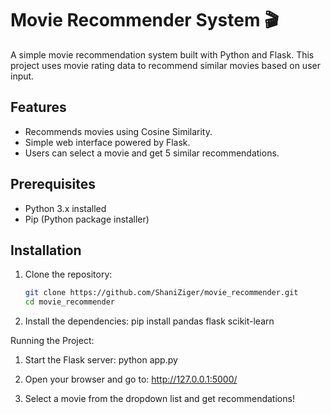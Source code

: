 # Movie Recommender System 🎬

A simple movie recommendation system built with Python and Flask. This project uses movie rating data to recommend similar movies based on user input.

## Features
- Recommends movies using Cosine Similarity.
- Simple web interface powered by Flask.
- Users can select a movie and get 5 similar recommendations.

## Prerequisites
- Python 3.x installed
- Pip (Python package installer)

## Installation
1. Clone the repository:
   ```bash
   git clone https://github.com/ShaniZiger/movie_recommender.git
   cd movie_recommender
2. Install the dependencies:
   pip install pandas flask scikit-learn

Running the Project:
1. Start the Flask server:
   python app.py
2. Open your browser and go to:
   http://127.0.0.1:5000/
 
3. Select a movie from the dropdown list and get recommendations!
